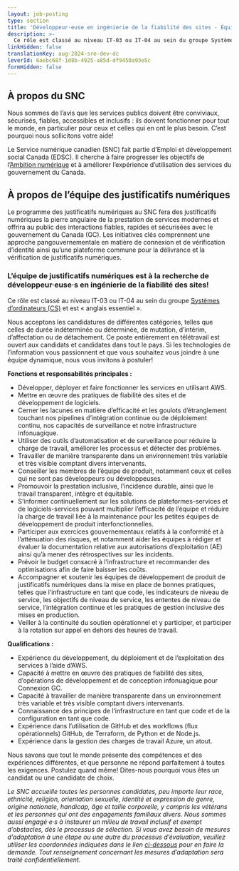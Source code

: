 ```yaml
---
layout: job-posting
type: section
title: 'Développeur·euse en ingénierie de la fiabilité des sites - Équipe des justificatifs numériques'
description: >-
  Ce rôle est classé au niveau IT-03 ou IT-04 au sein du groupe Systèmes d’ordinateurs (CS) et est « anglais essentiel ». Ce poste entièrement en télétravail est ouvert aux candidats et candidates dans tout le pays.
linkHidden: false
translationKey: aug-2024-sre-dev-dc
leverId: 6aebc68f-1d8b-4925-a85d-df9450a93e5c
formHidden: false
---
```


## À propos du SNC 
Nous sommes de l’avis que les services publics doivent être conviviaux, sécurisés, fiables, accessibles et inclusifs : ils doivent fonctionner pour tout le monde, en particulier pour ceux et celles qui en ont le plus besoin. C’est pourquoi nous sollicitons votre aide!

Le Service numérique canadien (SNC) fait partie d’Emploi et développement social Canada (EDSC). Il cherche à faire progresser les objectifs de l’[Ambition numérique](https://www.canada.ca/fr/gouvernement/systeme/gouvernement-numerique/plans-strategiques-operations-numeriques-gouvernement-canada/ambition-numerique-canada.html) et à améliorer l’expérience d’utilisation des services du gouvernement du Canada.

## À propos de l’équipe des justificatifs numériques

Le programme des justificatifs numériques au SNC fera des justificatifs numériques la pierre angulaire de la prestation de services modernes et offrira au public des interactions fiables, rapides et sécurisées avec le gouvernement du Canada (GC). Les initiatives clés comprennent une approche pangouvernementale en matière de connexion et de vérification d’identité ainsi qu’une plateforme commune pour la délivrance et la vérification de justificatifs numériques. 

### **L’équipe de justificatifs numériques est à la recherche de développeur·euse·s en ingénierie de la fiabilité des sites!** 

Ce rôle est classé au niveau IT-03 ou IT-04 au sein du groupe [Systèmes d’ordinateurs (CS)](https://www.tbs-sct.canada.ca/agreements-conventions/view-visualiser-fra.aspx?id=1#toc27633227634) et est « anglais essentiel ». 

Nous acceptons les candidatures de différentes catégories, telles que celles de durée indéterminée ou déterminée, de mutation, d’intérim, d’affectation ou de détachement. Ce poste entièrement en télétravail est ouvert aux candidats et candidates dans tout le pays. Si les technologies de l’information vous passionnent et que vous souhaitez vous joindre à une équipe dynamique, nous vous invitons à postuler!

**Fonctions et responsabilités principales :**
- Développer, déployer et faire fonctionner les services en utilisant AWS. 
- Mettre en œuvre des pratiques de fiabilité des sites et de développement de logiciels. 
- Cerner les lacunes en matière d’efficacité et les goulots d’étranglement touchant nos pipelines d’intégration continue ou de déploiement continu, nos capacités de surveillance et notre infrastructure infonuagique. 
- Utiliser des outils d’automatisation et de surveillance pour réduire la charge de travail, améliorer les processus et détecter des problèmes. 
- Travailler de manière transparente dans un environnement très variable et très visible comptant divers intervenants. 
- Conseiller les membres de l’équipe de produit, notamment ceux et celles qui ne sont pas développeurs ou développeuses. 
- Promouvoir la prestation inclusive, l’incidence durable, ainsi que le travail transparent, intègre et équitable. 
- S’informer continuellement sur les solutions de plateformes-services et de logiciels-services pouvant multiplier l’efficacité de l’équipe et réduire la charge de travail liée à la maintenance pour les petites équipes de développement de produit interfonctionnelles. 
- Participer aux exercices gouvernementaux relatifs à la conformité et à l’atténuation des risques, et notamment aider les équipes à rédiger et évaluer la documentation relative aux autorisations d’exploitation (AE) ainsi qu’à mener des rétrospectives sur les incidents. 
- Prévoir le budget consacré à l’infrastructure et recommander des optimisations afin de faire baisser les coûts. 
- Accompagner et soutenir les équipes de développement de produit de justificatifs numériques dans la mise en place de bonnes pratiques, telles que l’infrastructure en tant que code, les indicateurs de niveau de service, les objectifs de niveau de service, les ententes de niveau de service, l’intégration continue et les pratiques de gestion inclusive des mises en production. 
- Veiller à la continuité du soutien opérationnel et y participer, et participer à la rotation sur appel en dehors des heures de travail. 

**Qualifications :**
- Expérience du développement, du déploiement et de l’exploitation des services à l’aide d’AWS. 
- Capacité à mettre en œuvre des pratiques de fiabilité des sites, d’opérations de développement et de conception infonuagique pour Connexion GC. 
- Capacité à travailler de manière transparente dans un environnement très variable et très visible comptant divers intervenants. 
- Connaissance des principes de l’infrastructure en tant que code et de la configuration en tant que code. 
- Expérience dans l’utilisation de GitHub et des workflows (flux opérationnels) GitHub, de Terraform, de Python et de Node.js. 
- Expérience dans la gestion des charges de travail Azure, un atout. 

Nous savons que tout le monde présente des compétences et des expériences différentes, et que personne ne répond parfaitement à toutes les exigences. Postulez quand même! Dites-nous pourquoi vous êtes un candidat ou une candidate de choix.

*Le SNC accueille toutes les personnes candidates, peu importe leur race, ethnicité, religion, orientation sexuelle, identité et expression de genre, origine nationale, handicap, âge et taille corporelle, y compris les vétérans et les personnes qui ont des engagements familiaux divers. Nous sommes aussi engagé·e·s à instaurer un milieu de travail inclusif et exempt d’obstacles, dès le processus de sélection. Si vous avez besoin de mesures d’adaptation à une étape ou une autre du processus d’évaluation, veuillez utiliser les coordonnées indiquées dans le lien [ci-dessous](https://www.canada.ca/fr/commission-fonction-publique/services/mesures-d-adaptation-matiere-evaluation.html) pour en faire la demande. Tout renseignement concernant les mesures d’adaptation sera traité confidentiellement.*

